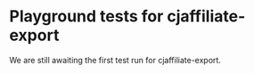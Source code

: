 # Playground tests for cjaffiliate-export
We are still awaiting the first test run for cjaffiliate-export.
